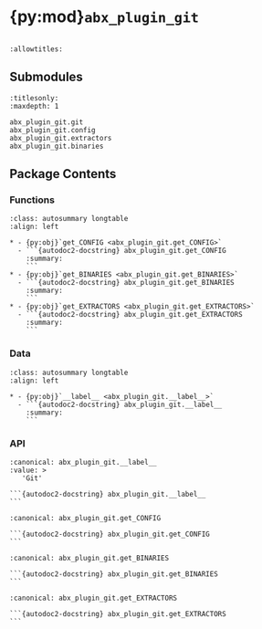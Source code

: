 # {py:mod}`abx_plugin_git`

```{py:module} abx_plugin_git
```

```{autodoc2-docstring} abx_plugin_git
:allowtitles:
```

## Submodules

```{toctree}
:titlesonly:
:maxdepth: 1

abx_plugin_git.git
abx_plugin_git.config
abx_plugin_git.extractors
abx_plugin_git.binaries
```

## Package Contents

### Functions

````{list-table}
:class: autosummary longtable
:align: left

* - {py:obj}`get_CONFIG <abx_plugin_git.get_CONFIG>`
  - ```{autodoc2-docstring} abx_plugin_git.get_CONFIG
    :summary:
    ```
* - {py:obj}`get_BINARIES <abx_plugin_git.get_BINARIES>`
  - ```{autodoc2-docstring} abx_plugin_git.get_BINARIES
    :summary:
    ```
* - {py:obj}`get_EXTRACTORS <abx_plugin_git.get_EXTRACTORS>`
  - ```{autodoc2-docstring} abx_plugin_git.get_EXTRACTORS
    :summary:
    ```
````

### Data

````{list-table}
:class: autosummary longtable
:align: left

* - {py:obj}`__label__ <abx_plugin_git.__label__>`
  - ```{autodoc2-docstring} abx_plugin_git.__label__
    :summary:
    ```
````

### API

````{py:data} __label__
:canonical: abx_plugin_git.__label__
:value: >
   'Git'

```{autodoc2-docstring} abx_plugin_git.__label__
```

````

````{py:function} get_CONFIG()
:canonical: abx_plugin_git.get_CONFIG

```{autodoc2-docstring} abx_plugin_git.get_CONFIG
```
````

````{py:function} get_BINARIES()
:canonical: abx_plugin_git.get_BINARIES

```{autodoc2-docstring} abx_plugin_git.get_BINARIES
```
````

````{py:function} get_EXTRACTORS()
:canonical: abx_plugin_git.get_EXTRACTORS

```{autodoc2-docstring} abx_plugin_git.get_EXTRACTORS
```
````
